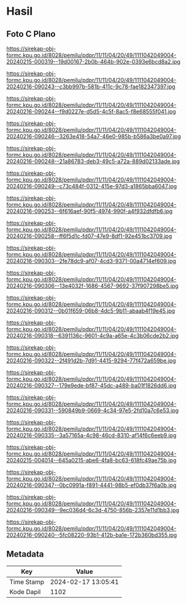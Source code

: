 # Hasil

## Foto C Plano

https://sirekap-obj-formc.kpu.go.id/8028/pemilu/pdpr/11/11/04/20/49/1111042049004-20240215-000319--19d00167-2b0b-464b-902e-0393e6bcd8a2.jpg

https://sirekap-obj-formc.kpu.go.id/8028/pemilu/pdpr/11/11/04/20/49/1111042049004-20240216-090243--c3bb997b-581b-411c-9c78-fae182347397.jpg

https://sirekap-obj-formc.kpu.go.id/8028/pemilu/pdpr/11/11/04/20/49/1111042049004-20240216-090244--f9d0227e-d5d5-4c5f-8ac5-f8e68555f041.jpg

https://sirekap-obj-formc.kpu.go.id/8028/pemilu/pdpr/11/11/04/20/49/1111042049004-20240216-090246--3263e418-54a7-46e0-985b-b586a3be0a97.jpg

https://sirekap-obj-formc.kpu.go.id/8028/pemilu/pdpr/11/11/04/20/49/1111042049004-20240216-090248--21a86783-deb3-49c5-a72a-889d02133ade.jpg

https://sirekap-obj-formc.kpu.go.id/8028/pemilu/pdpr/11/11/04/20/49/1111042049004-20240216-090249--c73c484f-0312-415e-97d3-a1865bba6047.jpg

https://sirekap-obj-formc.kpu.go.id/8028/pemilu/pdpr/11/11/04/20/49/1111042049004-20240216-090253--6f616aef-90f5-4974-990f-a4f932dfdfb6.jpg

https://sirekap-obj-formc.kpu.go.id/8028/pemilu/pdpr/11/11/04/20/49/1111042049004-20240216-090258--ff6f5d1c-fd07-47e9-8df1-92e451bc3709.jpg

https://sirekap-obj-formc.kpu.go.id/8028/pemilu/pdpr/11/11/04/20/49/1111042049004-20240216-090303--2fe78dc9-af07-4cd3-9371-00a4714ef609.jpg

https://sirekap-obj-formc.kpu.go.id/8028/pemilu/pdpr/11/11/04/20/49/1111042049004-20240216-090306--13e4032f-1686-4567-9692-37f907298be5.jpg

https://sirekap-obj-formc.kpu.go.id/8028/pemilu/pdpr/11/11/04/20/49/1111042049004-20240216-090312--0b01f659-06b8-4dc5-9b11-abaab4f19e45.jpg

https://sirekap-obj-formc.kpu.go.id/8028/pemilu/pdpr/11/11/04/20/49/1111042049004-20240216-090318--6391136c-9601-4c9a-a65e-4c3b06cde2b2.jpg

https://sirekap-obj-formc.kpu.go.id/8028/pemilu/pdpr/11/11/04/20/49/1111042049004-20240216-090322--2f491d2b-7d91-4415-9294-77f472a659be.jpg

https://sirekap-obj-formc.kpu.go.id/8028/pemilu/pdpr/11/11/04/20/49/1111042049004-20240216-090327--179e9ede-bf87-45dc-a489-ba01f1826dd6.jpg

https://sirekap-obj-formc.kpu.go.id/8028/pemilu/pdpr/11/11/04/20/49/1111042049004-20240216-090331--590849b9-0669-4c34-97e5-2fd10a7c6e53.jpg

https://sirekap-obj-formc.kpu.go.id/8028/pemilu/pdpr/11/11/04/20/49/1111042049004-20240216-090335--3a57165a-4c98-46cd-8310-af14f6c6eeb9.jpg

https://sirekap-obj-formc.kpu.go.id/8028/pemilu/pdpr/11/11/04/20/49/1111042049004-20240215-004014--645a0215-abe6-4fa8-bc63-618fc49ae75b.jpg

https://sirekap-obj-formc.kpu.go.id/8028/pemilu/pdpr/11/11/04/20/49/1111042049004-20240216-090347--0bc0991a-f891-4441-98b5-ef0db37f6a0b.jpg

https://sirekap-obj-formc.kpu.go.id/8028/pemilu/pdpr/11/11/04/20/49/1111042049004-20240216-090349--9ec036d4-6c3d-4750-856b-2357e11d1bb3.jpg

https://sirekap-obj-formc.kpu.go.id/8028/pemilu/pdpr/11/11/04/20/49/1111042049004-20240216-090240--5fc08220-93b1-412b-ba1e-172b360bd355.jpg


## Metadata

| Key        | Value               |
| ---------- | ------------------- |
| Time Stamp | 2024-02-17 13:05:41 |
| Kode Dapil | 1102                |



